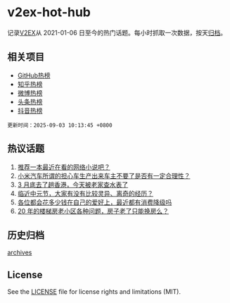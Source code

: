 # v2ex-hot-hub

 记录[V2EX](https://www.v2ex.com/)从 2021-01-06 日至今的热门话题。每小时抓取一次数据，按天[归档](archives)。
 
 ## 相关项目

- [GitHub热榜](https://github.com/lonnyzhang423/github-hot-hub)
- [知乎热榜](https://github.com/lonnyzhang423/zhihu-hot-hub)
- [微博热榜](https://github.com/lonnyzhang423/weibo-hot-hub)
- [头条热榜](https://github.com/lonnyzhang423/toutiao-hot-hub)
- [抖音热榜](https://github.com/lonnyzhang423/douyin-hot-hub)


 `更新时间：2025-09-03 10:13:45 +0800`

## 热议话题

1. [推荐一本最近在看的网络小说吧？](https://www.v2ex.com/t/1156494)
1. [小米汽车所谓的担心车生产出来车主不要了是否有一定合理性？](https://www.v2ex.com/t/1156503)
1. [3 月底去了趟香港，今天被老家查水表了](https://www.v2ex.com/t/1156490)
1. [临近中元节，大家有没有比较灵异、离奇的经历？](https://www.v2ex.com/t/1156518)
1. [各位都会花多少钱在自己的爱好上，最近都有消费降级吗](https://www.v2ex.com/t/1156627)
1. [20 年的楼梯房老小区各种问题，房子老了只能换房么？](https://www.v2ex.com/t/1156497)

## 历史归档

[archives](archives)

## License

See the [LICENSE](LICENSE) file for license rights and limitations (MIT).
